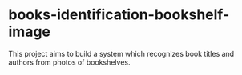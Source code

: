 # books-identification-bookshelf-image

This project aims to build a system which recognizes book titles and authors from photos of bookshelves.
